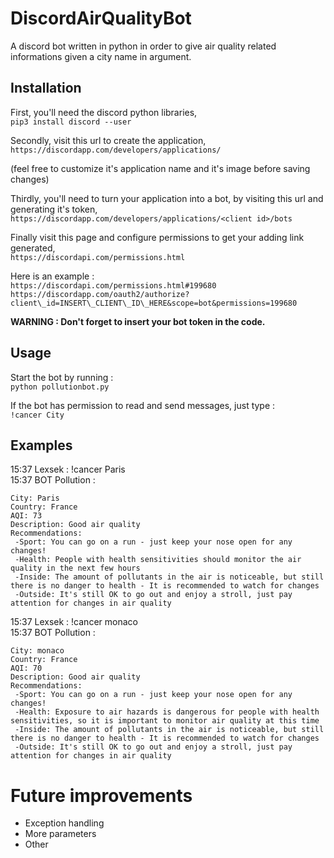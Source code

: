 # DiscordAirQualityBot
A discord bot written in python in order to give air quality related informations given a city name in argument.

## Installation

First, you'll need the discord python libraries,<br>
`pip3 install discord --user`

Secondly, visit this url to create the application,<br>
`https://discordapp.com/developers/applications/`

(feel free to customize it's application name and it's image before saving changes)

Thirdly, you'll need to turn your application into a bot, by visiting this url and generating it's token,<br>
`https://discordapp.com/developers/applications/<client id>/bots`

Finally visit this page and configure permissions to get your adding link generated,<br>
`https://discordapi.com/permissions.html`

Here is an example :<br>
`https://discordapi.com/permissions.html#199680`<br>
`https://discordapp.com/oauth2/authorize?client\_id=INSERT\_CLIENT\_ID\_HERE&scope=bot&permissions=199680`

<b>WARNING : Don't forget to insert your bot token in the code.</b>
## Usage

Start the bot by running :<br>
`python pollutionbot.py`

If the bot has permission to read and send messages, just type :<br>
`!cancer City`

## Examples

15:37 Lexsek : !cancer Paris<br>
15:37 BOT Pollution :
```
City: Paris
Country: France
AQI: 73
Description: Good air quality
Recommendations:
 -Sport: You can go on a run - just keep your nose open for any changes!
 -Health: People with health sensitivities should monitor the air quality in the next few hours
 -Inside: The amount of pollutants in the air is noticeable, but still there is no danger to health - It is recommended to watch for changes
 -Outside: It's still OK to go out and enjoy a stroll, just pay attention for changes in air quality
```

15:37 Lexsek : !cancer monaco<br>
15:37 BOT Pollution :
```
City: monaco
Country: France
AQI: 70
Description: Good air quality
Recommendations:
 -Sport: You can go on a run - just keep your nose open for any changes!
 -Health: Exposure to air hazards is dangerous for people with health sensitivities, so it is important to monitor air quality at this time
 -Inside: The amount of pollutants in the air is noticeable, but still there is no danger to health - It is recommended to watch for changes
 -Outside: It's still OK to go out and enjoy a stroll, just pay attention for changes in air quality
```
# Future improvements
* Exception handling
* More parameters
* Other
